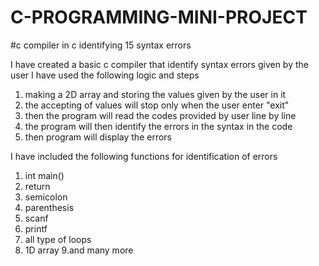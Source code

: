 # C-PROGRAMMING-MINI-PROJECT

#c compiler in c identifying 15 syntax errors
   
I have created a basic c compiler that identify syntax errors given by the user 
I have used the following logic and steps
1. making a 2D array and storing the values given by the user in it
2. the accepting of values will stop only when the user enter "exit"
3. then the program will read the codes provided by user line by line
4. the program will then identify the errors in the syntax in the code
5. then program will display the errors
   
I have included the following functions for identification of errors
1. int main()
2. return
3. semicolon
4. parenthesis
5. scanf
6. printf
7. all type of loops
8. 1D array
9.and many more 


